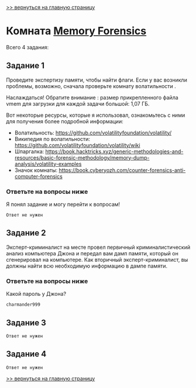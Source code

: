 [>> вернуться на главную страницу](https://github.com/BEPb/tryhackme/blob/master/README.md)

# Комната [Memory Forensics](https://tryhackme.com/r/room/memoryforensics) 

Всего 4 задания:
## Задание 1
Проведите экспертизу памяти, чтобы найти флаги. Если у вас возникли проблемы, возможно, сначала проверьте  комнату волатильности .

Наслаждаться!
Обратите внимание : размер прикрепленного файла vmem для загрузки для каждой задачи большой: 1,07 ГБ.

Вот некоторые ресурсы, которые я использовал, ознакомьтесь с ними для получения более подробной информации:

- Волатильность: https://github.com/volatilityfoundation/volatility/
- Википедия по волатильности: https://github.com/volatilityfoundation/volatility/wiki
- Шпаргалка: https://book.hacktricks.xyz/generic-methodologies-and-resources/basic-forensic-methodology/memory-dump-analysis/volatility-examples
- Значок комнаты: https://book.cyberyozh.com/counter-forensics-anti-computer-forensics

### Ответьте на вопросы ниже
Я понял задание и могу перейти к вопросам!
```commandline
Ответ не нужен
```

## Задание 2
Эксперт-криминалист на месте провел первичный криминалистический анализ компьютера Джона и передал вам дамп памяти, 
который он сгенерировал на компьютере. Как вторичный эксперт-криминалист, вы должны найти всю необходимую информацию 
в дампе памяти.

### Ответьте на вопросы ниже
Какой пароль у Джона?

```commandline
charmander999
```

## Задание 3

```commandline
Ответ не нужен
```

## Задание 4

```commandline
Ответ не нужен
```

[>> вернуться на главную страницу](https://github.com/BEPb/tryhackme/blob/master/README.md)